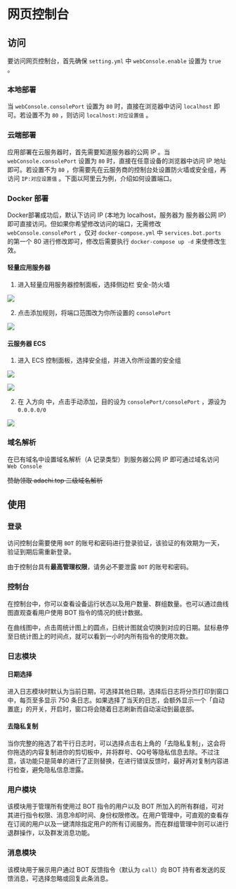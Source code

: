 # 网页控制台

## 访问

要访问网页控制台，首先确保 `setting.yml` 中 `webConsole.enable` 设置为 `true` 。

### 本地部署

当 `webConsole.consolePort` 设置为 `80` 时，直接在浏览器中访问 `localhost` 即可。若设置不为 `80` ，则访问 `localhost:对应设置值` 。

### 云端部署

应用部署在云服务器时，首先需要知道服务器的公网 IP 。当 `webConsole.consolePort` 设置为 `80` 时，直接在任意设备的浏览器中访问 IP 地址即可。若设置不为 `80`
，你需要先在云服务商的控制台处设置防火墙或安全组，再访问 `IP:对应设置值` 。下面以阿里云为例，介绍如何设置端口。

### Docker 部署

Docker部署成功后，默认下访问 IP (本地为 localhost，服务器为 服务器公网 IP) 即可直接访问。但如果你希望修改访问的端口，无需修改 `webConsole.consolePort`
，仅对 `docker-compose.yml` 中 `services.bot.ports` 的第一个 80 进行修改即可，修改后需要执行 `docker-compose up -d` 来使修改生效。

#### 轻量应用服务器

1. 进入轻量应用服务器控制面板，选择侧边栏 安全-防火墙

![](/console/server-1.png)

2. 点击添加规则，将端口范围改为你所设置的 `consolePort`

![](/console/server-2.png)

#### 云服务器 ECS

1. 进入 ECS 控制面板，选择安全组，并进入你所设置的安全组

![](/console/ecs-1.png)

![](/console/ecs-2.png)

2. 在 入方向 中，点击手动添加，目的设为 `consolePort/consolePort` ，源设为 `0.0.0.0/0`

![](/console/ecs-3.png)

### 域名解析

在已有域名中设置域名解析（A 记录类型）到服务器公网 IP 即可通过域名访问 `Web Console`

~~赞助领取 adachi.top 二级域名解析~~

## 使用

### 登录

访问控制台需要使用 `BOT` 的账号和密码进行登录验证，该验证的有效期为一天，验证到期后需重新登录。

由于控制台具有**最高管理权限**，请务必不要泄露 `BOT` 的账号和密码。

### 控制台

在控制台中，你可以查看设备运行状态以及用户数量、群组数量。也可以通过曲线图直观查看用户使用 BOT 指令的情况的统计数据。

在曲线图中，点击周统计图上的圆点，日统计图就会切换到对应的日期。鼠标悬停至日统计图上的时间点，就可以看到一小时内所有指令的使用次数。

### 日志模块

#### 日期选择

进入日志模块时默认为当前日期，可选择其他日期，选择后日志将分页打印到窗口中，每页至多显示 750 条日志。如果选择了当天的日志，会额外显示一个「自动置底」的开关，开启时，窗口将会随着日志刷新而自动滚动到最底部。

#### 去隐私复制

当你完整的拖选了若干行日志时，可以选择点击右上角的「去隐私复制」，这会将你拖选的内容复制进你的剪切板中，并将群号、QQ号等隐私信息去除。不过注意，该功能只是简单的进行了正则替换，在进行错误反馈时，最好再对复制内容进行检查，避免隐私信息泄露。

### 用户模块

该模块用于管理所有使用过 BOT 指令的用户以及 BOT 所加入的所有群组，可对其进行指令权限、消息冷却时间、身份权限修改。在用户管理中，可直观的查看存在订阅的用户以及一键清除指定用户的所有订阅服务。而在群组管理中则可以进行退群操作，以及群发消息功能。

### 消息模块

该模块用于展示用户通过 BOT 反馈指令（默认为 `call`）向 BOT 持有者发送的反馈消息，可选择忽略或回复此条消息。